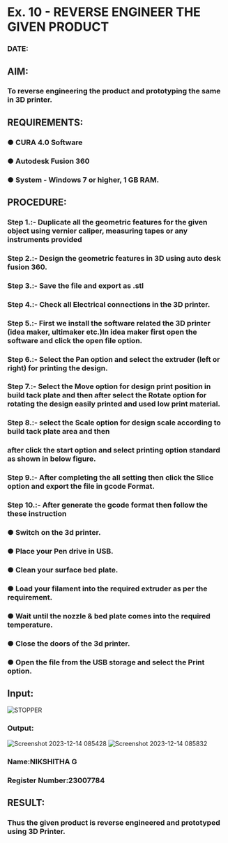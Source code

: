 # Ex. 10 - REVERSE ENGINEER THE GIVEN PRODUCT

### DATE: 

## AIM: 
### To reverse engineering the product and prototyping the same in 3D printer.

## REQUIREMENTS:
### ●	CURA 4.0 Software
### ●	 Autodesk Fusion 360
### ●	 System - Windows 7 or higher, 1 GB RAM.

## PROCEDURE:
### Step 1.:- Duplicate all the geometric features for the given object using vernier caliper, measuring tapes or any instruments provided
### Step 2.:- Design the geometric features in 3D using auto desk fusion 360.
### Step 3.:- Save the file and export as .stl
### Step 4.:- Check all Electrical connections in the 3D printer.
### Step 5.:- First we install the software related the 3D printer (idea maker, ultimaker etc.)In idea maker first open the software and click the open file option.
### Step 6.:- Select the Pan option and select the extruder (left or right) for printing the design.
### Step 7.:- Select the Move option for design print position in build tack plate and then after select the Rotate option for rotating the design easily printed and used low print material.
### Step 8.:- select the Scale option for design scale according to build tack plate area and then
### after click the start option and select printing option standard as shown in below figure.
### Step 9.:- After completing the all setting then click the Slice option and export the file in gcode Format.
### Step 10.:- After generate the gcode format then follow the these instruction 
  ###   ●	Switch on the 3d printer.
  ###   ●	Place your Pen drive in USB.
  ###   ●	Clean your surface bed plate.
  ###   ●	Load your filament into the required extruder as per the requirement.
  ###   ●	Wait until the nozzle & bed plate comes into the required temperature.
  ###   ●	Close the doors of the 3d printer.
  ###   ●	Open the file from the USB storage and select the Print option.

## Input:
![STOPPER](https://github.com/23007784/Ex.-10---REVERSE-ENGINEER-THE-GIVEN-PRODUCT/assets/139115570/b3aa07bb-eb16-4918-97b9-4a849eadbd0e)

### Output:

![Screenshot 2023-12-14 085428](https://github.com/23007784/Ex.-10---REVERSE-ENGINEER-THE-GIVEN-PRODUCT/assets/139115570/0dff46ab-8b14-4561-9cff-050b0ec89767)
![Screenshot 2023-12-14 085832](https://github.com/23007784/Ex.-10---REVERSE-ENGINEER-THE-GIVEN-PRODUCT/assets/139115570/b8728083-601c-4b6d-ba81-8e606eaaf019)


### Name:NIKSHITHA G
### Register Number:23007784

## RESULT:
###   Thus the given product is reverse engineered and prototyped using 3D Printer.

